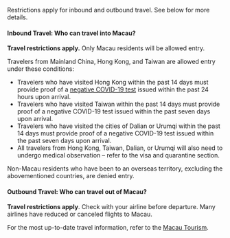 Restrictions apply for inbound and outbound travel. See below for more details.

#### Inbound Travel: Who can travel into Macau?

**Travel restrictions apply.** Only Macau residents will be allowed entry.

Travelers from Mainland China, Hong Kong, and Taiwan are allowed entry under these conditions:

- Travelers who have visited Hong Kong within the past 14 days must provide proof of a [negative COVID-19 test](https://www.scmp.com/news/hong-kong/health-environment/article/3096357/hong-kong-third-wave-macau-tightens-entry) issued within the past 24 hours upon arrival.
- Travelers who have visited Taiwan within the past 14 days must provide proof of a negative COVID-19 test issued within the past seven days upon arrival.
- Travelers who have visited the cities of Dalian or Urumqi within the past 14 days must provide proof of a negative COVID-19 test issued within the past seven days upon arrival.
- All travelers from Hong Kong, Taiwan, Dalian, or Urumqi will also need to undergo medical observation – refer to the visa and quarantine section.

Non-Macau residents who have been to an overseas territory, excluding the abovementioned countries, are denied entry.

#### Outbound Travel: Who can travel out of Macau?

**Travel restrictions apply**. Check with your airline before departure. Many airlines have reduced or canceled flights to Macau.

For the most up-to-date travel information, refer to the [Macau Tourism](https://www.macaotourism.gov.mo/en/announcement).
